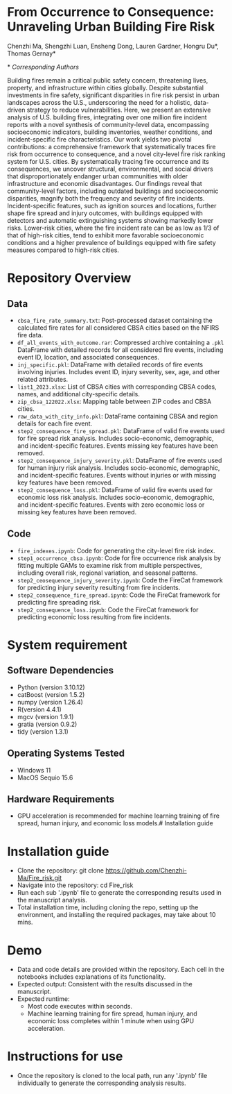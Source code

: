 # From Occurrence to Consequence: Unraveling Urban Building Fire Risk

Chenzhi Ma, Shengzhi Luan, Ensheng Dong, Lauren Gardner, Hongru Du\*, Thomas Gernay\*

\* *Corresponding Authors*

Building fires remain a critical public safety concern, threatening lives, property, and infrastructure within cities globally. Despite substantial investments in fire safety, significant disparities in fire risk persist in urban landscapes across the U.S., underscoring the need for a holistic, data-driven strategy to reduce vulnerabilities. Here, we present an extensive analysis of U.S. building fires, integrating over one million fire incident reports with a novel synthesis of community-level data, encompassing socioeconomic indicators, building inventories, weather conditions, and incident-specific fire characteristics. Our work yields two pivotal contributions: a comprehensive framework that systematically traces fire risk from occurrence to consequence, and a novel city-level fire risk ranking system for U.S. cities. By systematically tracing fire occurrence and its consequences, we uncover structural, environmental, and social drivers that disproportionately endanger urban communities with older infrastructure and economic disadvantages. Our findings reveal that community-level factors, including outdated buildings and socioeconomic disparities, magnify both the frequency and severity of fire incidents. Incident-specific features, such as ignition sources and locations, further shape fire spread and injury outcomes, with buildings equipped with detectors and automatic extinguishing systems showing markedly lower risks. Lower-risk cities, where the fire incident rate can be as low as 1/3 of that of high-risk cities, tend to exhibit more favorable socioeconomic conditions and a higher prevalence of buildings equipped with fire safety measures compared to high-risk cities.

# Repository Overview

## Data
* `cbsa_fire_rate_summary.txt`: Post-processed dataset containing the calculated fire rates for all considered CBSA cities based on the NFIRS fire data.  
* `df_all_events_with_outcome.rar`: Compressed archive containing a `.pkl` DataFrame with detailed records for all considered fire events, including event ID, location, and associated consequences.  
* `inj_specific.pkl`: DataFrame with detailed records of fire events involving injuries. Includes event ID, injury severity, sex, age, and other related attributes.  
* `list1_2023.xlsx`: List of CBSA cities with corresponding CBSA codes, names, and additional city-specific details.  
* `zip_cbsa_122022.xlsx`: Mapping table between ZIP codes and CBSA cities.  
* `raw_data_with_city_info.pkl`: DataFrame containing CBSA and region details for each fire event.  
* `step2_consequence_fire_spread.pkl`: DataFrame of valid fire events used for fire spread risk analysis. Includes socio-economic, demographic, and incident-specific features. Events missing key features have been removed.  
* `step2_consequence_injury_severity.pkl`: DataFrame of fire events used for human injury risk analysis. Includes socio-economic, demographic, and incident-specific features. Events without injuries or with missing key features have been removed.  
* `step2_consequence_loss.pkl`: DataFrame of valid fire events used for economic loss risk analysis. Includes socio-economic, demographic, and incident-specific features. Events with zero economic loss or missing key features have been removed.  
## Code
* `fire_indexes.ipynb`: Code for generating the city-level fire risk index.
* `step1_occurrence_cbsa.ipynb`: Code for fire occurrence risk analysis by fitting multiple GAMs to examine risk from multiple perspectives, including overall risk, regional variation, and seasonal patterns.
* `step2_ceosequence_injury_severity.ipynb`: Code the FireCat framework for predicting injury severity resulting from fire incidents.
* `step2_consequence_fire_spread.ipynb`: Code the FireCat framework for predicting fire spreading risk.
* `step2_consequence_loss.ipynb`: Code the FireCat framework for predicting economic loss resulting from fire incidents.

# System requirement
## Software Dependencies
* Python (version 3.10.12)
* catBoost (version 1.5.2)
* numpy (version 1.26.4)
* R(version 4.4.1)
* mgcv (version 1.9.1)
* gratia (version 0.9.2)
* tidy (version 1.3.1)
## Operating Systems Tested
* Windows 11
* MacOS Sequio 15.6
## Hardware Requirements
* GPU acceleration is recommended for machine learning training of fire spread, human injury, and economic loss models.# Installation guide
# Installation guide
* Clone the repository: git clone https://github.com/Chenzhi-Ma/Fire_risk.git
* Navigate into the repository: cd Fire_risk
* Run each sub '.ipynb' file to generate the corresponding results used in the manuscript analysis.
* Total installation time, including cloning the repo, setting up the environment, and installing the required packages, may take about 10 mins.
# Demo
* Data and code details are provided within the repository. Each cell in the notebooks includes explanations of its functionality.
* Expected output: Consistent with the results discussed in the manuscript.
* Expected runtime:
  * Most code executes within seconds.
  * Machine learning training for fire spread, human injury, and economic loss completes within 1 minute when using GPU acceleration.
# Instructions for use
* Once the repository is cloned to the local path, run any '.ipynb' file individually to generate the corresponding analysis results.  


  
